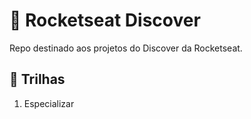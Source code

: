 # 🚀 Rocketseat Discover
Repo destinado aos projetos do Discover da Rocketseat.

## 👣 Trilhas
1. Especializar
